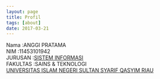 ```yaml
---
layout: page
title: Profil
tags: [about]
date: 2017-03-21
---
```


Nama     :ANGGI PRATAMA<br>
NIM      :11453101942<br>
JURUSAN  :<a href="http://sif.uin-suska.ac.id/">SISTEM INFORMASI</a><br>
FAKULTAS :SAINS & TEKNOLOGI<br>
<a href="http://uin-suska.ac.id/">UNIVERSITAS ISLAM NEGERI SULTAN SYARIF QASYIM RIAU</a>
